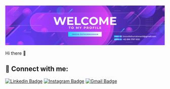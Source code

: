 ![Header image](https://raw.githubusercontent.com/ImronFathurrahman/ImronFathurrahman/master/Assets/Banner.jpg)

Hi there 👋

## 🤝 Connect with me:
[![Linkedin Badge](https://img.shields.io/badge/-LinkedIn-blue?style=flat-square&logo=Linkedin&logoColor=white&link=https://www.linkedin.com/in/imron-fathurrahman/)](https://www.linkedin.com/in/imron-fathurrahman/)
[![Instagram Badge](https://img.shields.io/badge/-Instagram-e4405f?style=flat-square&logo=Instagram&logoColor=white&link=https://www.instagram.com/arv.queen_gfx/)](https://www.instagram.com/arv.queen_gfx/)
[![Gmail Badge](https://img.shields.io/badge/-Gmail-d14836?style=flat-square&logo=Gmail&logoColor=white&link=mail@imronfathurrahman9@gmail.com)](mailto:mail@imronfathurrahman9@gmail.com)


<!--
**ImronFathurrahman/ImronFathurrahman** is a ✨ _special_ ✨ repository because its `README.md` (this file) appears on your GitHub profile.

Here are some ideas to get you started:

- 🔭 I’m currently working on ...
- 🌱 I’m currently learning ...
- 👯 I’m looking to collaborate on ...
- 🤔 I’m looking for help with ...
- 💬 Ask me about ...
- 📫 How to reach me: ...
- 😄 Pronouns: ...
- ⚡ Fun fact: ...
-->
